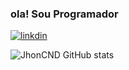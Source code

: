 ### ola! Sou Programador

[![linkdin](https://img.shields.io/badge/LinkedIn-0077B5?style=for-the-badge&logo=linkedin&logoColor=white)](https://www.linkedin.com/in/jo%C3%A3o-victor-almeida-210696191/)

![JhonCND GitHub stats](https://github-readme-stats.vercel.app/api?username=JhonCND&show_icons=true&theme=radical)

